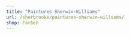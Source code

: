 ```yaml
---
title: "Paintures Sherwin-Williams"
url: /sherbrooke/paintures-sherwin-williams/
shop: Farben
---
```

